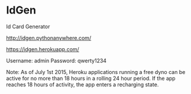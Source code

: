# IdGen

Id Card Generator

http://idgen.pythonanywhere.com/

https://idgen.herokuapp.com/

Username: admin
Password: qwerty1234
	
Note: As of July 1st 2015, Heroku applications running a free dyno can be active for no more than 18 hours in a rolling 24 hour period. If the app reaches 18 hours of activity, the app enters a recharging state.